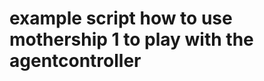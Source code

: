 # example script how to use mothership 1 to play with the agentcontroller



<!-- ``` {% include "git+https://github.com/Jumpscale/agent2.git/tools/msdriver.py" %} ``` -->
